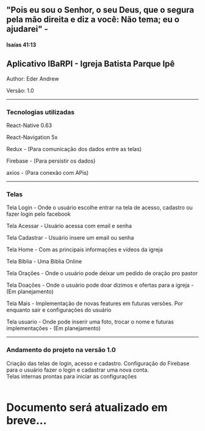 <h2>"Pois eu sou o Senhor, o seu Deus, que o segura pela mão direita e diz a você: Não tema; eu o ajudarei" - <h4>Isaías 41:13</h4></h2>

<h2>Aplicativo IBaRPI - Igreja Batista Parque Ipê</h2>
<p>Author: Eder Andrew</p>
<p>Versão: 1.0</p>

<hr/>

<h3>Tecnologias utilizadas</h3>
<p>React-Native 0.63</p>
<p>React-Navigation 5x</p>
<p>Redux - (Para comunicação dos dados entre as telas)</p>
<p>Firebase - (Para persistir os dados)</p>
<p>axios - (Para conexão com APis)</p>

<hr/>

<h3>Telas</h3>
<p>Tela Login - Onde o usuário escolhe entrar na tela de acesso, cadastro ou fazer login pelo facebook</p>
<p>Tela Acessar - Usuário acessa com email e senha</p>
<p>Tela Cadastrar - Usuário insere um email ou senha</p>
<p>Tela Home - Com as principais informações e vídeos da igreja</p>
<p>Tela Bíblia - Uma Biblia Online</p>
<p>Tela Orações - Onde o usuário pode deixar um pedido de oração pro pastor</p>
<p>Tela Doações - Onde o usuário pode doar dizimos e ofertas para a igreja - (Em planejamento)</p>
<p>Tela Mais - Implementação de novas features em futuras versões. Por enquanto sair e configurações do usuário</p>
<p>Tela usuario - Onde pode inserir uma foto, trocar o nome e futuras implementações - (Em planejamento)</p>

<hr/>
<h3>Andamento do projeto na versão 1.0</h3>
Criação das telas de login, acesso e cadastro. Configuração do Firebase para o usuário fazer o login e cadastrar uma nova conta.<br>
Telas internas prontas para iniciar as configurações<br><br>

<h1>Documento será atualizado em breve...</h1>

